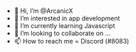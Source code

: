 - 👋 Hi, I’m @ArcanicX
- 👀 I’m interested in app development
- 🌱 I’m currently learning Javascript
- 💞️ I’m looking to collaborate on ...
- 📫 How to reach me = Discord (#8083)

<!---
ArcanicX/ArcanicX is a ✨ special ✨ repository because its `README.md` (this file) appears on your GitHub profile.
You can click the Preview link to take a look at your changes.
--->
